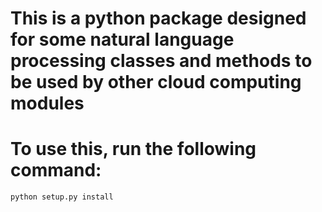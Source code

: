 # This is a python package designed for some natural language processing classes and methods to be used by other cloud computing modules

# To use this, run the following command:

	python setup.py install

	